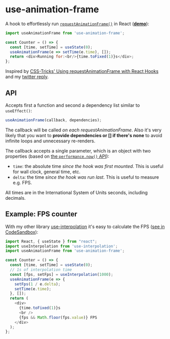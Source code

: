# use-animation-frame

A hook to effortlessly run [`requestAnimationFrame()`](https://developer.mozilla.org/en-US/docs/Web/API/window/requestAnimationFrame) in React ([**demo**](https://codesandbox.io/s/fps-counter-8jfdg)):

```js
import useAnimationFrame from 'use-animation-frame';

const Counter = () => {
  const [time, setTime] = useState(0);
  useAnimationFrame(e => setTime(e.time), []);
  return <div>Running for:<br/>{time.toFixed(1)}s</div>;
};
```

Inspired by [CSS-Tricks' Using requestAnimationFrame with React Hooks](https://css-tricks.com/using-requestanimationframe-with-react-hooks/) and my [twitter reply](https://mobile.twitter.com/FPresencia/status/1164193851931631616).

## API

Accepts first a function and second a dependency list similar to `useEffect()`:

```js
useAnimationFrame(callback, dependencies);
```

The callback will be called _on each requestAnimationFrame_. Also it's very likely that you want to **provide dependencies or [] if there's none** to avoid infinite loops and unnecessary re-renders.

The callback accepts a single parameter, which is an object with two properties (based on [the `performance.now()` API](https://developer.mozilla.org/en-US/docs/Web/API/Performance/now)):

- `time`: the absolute time _since the hook was first mounted_. This is useful for wall clock, general time, etc.
- `delta`: the time _since the hook was run last_. This is useful to measure e.g. FPS.

All times are in the International System of Units seconds, including decimals.


## Example: FPS counter

With my other library [use-interpolation](https://www.npmjs.com/package/use-interpolation) it's easy to calculate the FPS ([see in CodeSandbox](https://codesandbox.io/s/angry-voice-8jfdg)):

```js
import React, { useState } from "react";
import useInterpolation from 'use-interpolation';
import useAnimationFrame from 'use-animation-frame';

const Counter = () => {
  const [time, setTime] = useState(0);
  // 1s of interpolation time
  const [fps, setFps] = useInterpolation(1000);
  useAnimationFrame(e => {
    setFps(1 / e.delta);
    setTime(e.time);
  }, []);
  return (
    <div>
      {time.toFixed(1)}s
      <br />
      {fps && Math.floor(fps.value)} FPS
    </div>
  );
};
```
